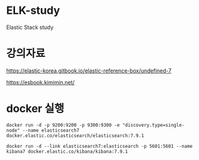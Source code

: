 # ELK-study
Elastic Stack study



# 강의자료
https://elastic-korea.gitbook.io/elastic-reference-box/undefined-7

https://esbook.kimjmin.net/

# docker 실행
```  
docker run -d -p 9200:9200 -p 9300:9300 -e "discovery.type=single-node" --name elasticsearch7 docker.elastic.co/elasticsearch/elasticsearch:7.9.1

docker run -d --link elasticsearch7:elasticsearch -p 5601:5601 --name kibana7 docker.elastic.co/kibana/kibana:7.9.1
```

